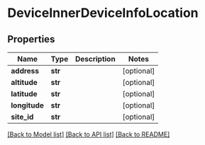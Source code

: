 # DeviceInnerDeviceInfoLocation

## Properties
Name | Type | Description | Notes
------------ | ------------- | ------------- | -------------
**address** | **str** |  | [optional] 
**altitude** | **str** |  | [optional] 
**latitude** | **str** |  | [optional] 
**longitude** | **str** |  | [optional] 
**site_id** | **str** |  | [optional] 

[[Back to Model list]](../README.md#documentation-for-models) [[Back to API list]](../README.md#documentation-for-api-endpoints) [[Back to README]](../README.md)


